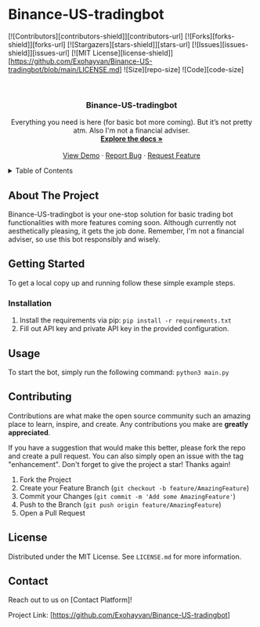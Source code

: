 # Binance-US-tradingbot

[![Contributors][contributors-shield]][contributors-url]
[![Forks][forks-shield]][forks-url]
[![Stargazers][stars-shield]][stars-url]
[![Issues][issues-shield]][issues-url]
[![MIT License][license-shield]][https://github.com/Exohayvan/Binance-US-tradingbot/blob/main/LICENSE.md]
![Size][repo-size]
![Code][code-size]

<!-- PROJECT LOGO -->
<br />
<div align="center">
  <a href="https://github.com/Exohayvan/Binance-US-tradingbot">
  </a>

  <h3 align="center">Binance-US-tradingbot</h3>

  <p align="center">
    Everything you need is here (for basic bot more coming). But it’s not pretty atm. Also I'm not a financial adviser.
    <br />
    <a href="https://github.com/Exohayvan/Binance-US-tradingbot"><strong>Explore the docs »</strong></a>
    <br />
    <br />
    <a href="https://github.com/Exohayvan/Binance-US-tradingbot">View Demo</a>
    ·
    <a href="https://github.com/Exohayvan/Binance-US-tradingbot/issues">Report Bug</a>
    ·
    <a href="https://github.com/Exohayvan/Binance-US-tradingbot/issues">Request Feature</a>
  </p>
</div>

<!-- TABLE OF CONTENTS -->
<details>
  <summary>Table of Contents</summary>
  <ol>
    <li>
      <a href="#about-the-project">About The Project</a>
    </li>
    <li>
      <a href="#getting-started">Getting Started</a>
      <ul>
        <li><a href="#installation">Installation</a></li>
      </ul>
    </li>
    <li><a href="#usage">Usage</a></li>
    <li><a href="#contributing">Contributing</a></li>
    <li><a href="#license">License</a></li>
    <li><a href="#contact">Contact</a></li>
  </ol>
</details>

<!-- ABOUT THE PROJECT -->
## About The Project

Binance-US-tradingbot is your one-stop solution for basic trading bot functionalities with more features coming soon. Although currently not aesthetically pleasing, it gets the job done. Remember, I'm not a financial adviser, so use this bot responsibly and wisely.

<!-- GETTING STARTED -->
## Getting Started

To get a local copy up and running follow these simple example steps.

### Installation

1. Install the requirements via pip: `pip install -r requirements.txt`
2. Fill out API key and private API key in the provided configuration.

<!-- USAGE EXAMPLES -->
## Usage

To start the bot, simply run the following command: `python3 main.py`

<!-- CONTRIBUTING -->
## Contributing

Contributions are what make the open source community such an amazing place to learn, inspire, and create. Any contributions you make are **greatly appreciated**.

If you have a suggestion that would make this better, please fork the repo and create a pull request. You can also simply open an issue with the tag "enhancement".
Don't forget to give the project a star! Thanks again!

1. Fork the Project
2. Create your Feature Branch (`git checkout -b feature/AmazingFeature`)
3. Commit your Changes (`git commit -m 'Add some AmazingFeature'`)
4. Push to the Branch (`git push origin feature/AmazingFeature`)
5. Open a Pull Request

<!-- LICENSE -->
## License

Distributed under the MIT License. See `LICENSE.md` for more information.

<!-- CONTACT -->
## Contact

Reach out to us on [Contact Platform]!

Project Link: [https://github.com/Exohayvan/Binance-US-tradingbot]

<!-- MARKDOWN LINKS & IMAGES -->

